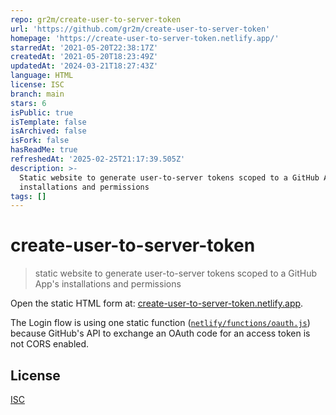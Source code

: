 ```yaml
---
repo: gr2m/create-user-to-server-token
url: 'https://github.com/gr2m/create-user-to-server-token'
homepage: 'https://create-user-to-server-token.netlify.app/'
starredAt: '2021-05-20T22:38:17Z'
createdAt: '2021-05-20T18:23:49Z'
updatedAt: '2024-03-21T18:27:43Z'
language: HTML
license: ISC
branch: main
stars: 6
isPublic: true
isTemplate: false
isArchived: false
isFork: false
hasReadMe: true
refreshedAt: '2025-02-25T21:17:39.505Z'
description: >-
  Static website to generate user-to-server tokens scoped to a GitHub App's
  installations and permissions
tags: []
---
```


# create-user-to-server-token

> static website to generate user-to-server tokens scoped to a GitHub App's installations and permissions

Open the static HTML form at: [create-user-to-server-token.netlify.app](https://create-user-to-server-token.netlify.app).

The Login flow is using one static function ([`netlify/functions/oauth.js`](netlify/functions/oauth.js)) because GitHub's API to exchange an OAuth code for an access token is not CORS enabled.

## License

[ISC](LICENSE.md)
